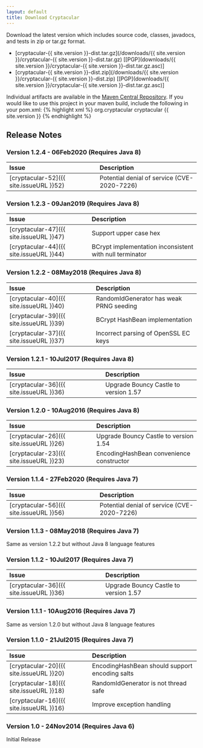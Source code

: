 ```yaml
---
layout: default
title: Download Cryptacular
---
```

Download the latest version which includes source code, classes, javadocs, and tests in zip or tar.gz format.

* [cryptacular-{{ site.version }}-dist.tar.gz](/downloads/{{ site.version }}/cryptacular-{{ site.version }}-dist.tar.gz)   [[PGP](downloads/{{ site.version }}/cryptacular-{{ site.version }}-dist.tar.gz.asc)]
* [cryptacular-{{ site.version }}-dist.zip](/downloads/{{ site.version }}/cryptacular-{{ site.version }}-dist.zip)   [[PGP](downloads/{{ site.version }}/cryptacular-{{ site.version }}-dist.tar.gz.asc)]

Individual artifacts are available in the [Maven Central Repository](http://repo1.maven.org/maven2/org/cryptacular/cryptacular/).
If you would like to use this project in your maven build, include the following in your pom.xml:
{% highlight xml %}
<dependencies>
  <dependency>
    <groupId>org.cryptacular</groupId>
    <artifactId>cryptacular</artifactId>
    <version>{{ site.version }}</version>
  </dependency>
</dependencies>
{% endhighlight %}

## Release Notes

### Version 1.2.4 - 06Feb2020 (Requires Java 8)

Issue | Description
:---- | :----------
[cryptacular-52]({{ site.issueURL }}52) | Potential denial of service (CVE-2020-7226)

### Version 1.2.3 - 09Jan2019 (Requires Java 8)

Issue | Description
:---- | :----------
[cryptacular-47]({{ site.issueURL }}47) | Support upper case hex
[cryptacular-44]({{ site.issueURL }}44) | BCrypt implementation inconsistent with null terminator


### Version 1.2.2 - 08May2018 (Requires Java 8)

Issue | Description
:---- | :----------
[cryptacular-40]({{ site.issueURL }}40) | RandomIdGenerator has weak PRNG seeding
[cryptacular-39]({{ site.issueURL }}39) | BCrypt HashBean implementation
[cryptacular-37]({{ site.issueURL }}37) | Incorrect parsing of OpenSSL EC keys

### Version 1.2.1 - 10Jul2017 (Requires Java 8)

Issue | Description
:---- | :----------
[cryptacular-36]({{ site.issueURL }}36) | Upgrade Bouncy Castle to version 1.57

### Version 1.2.0 - 10Aug2016 (Requires Java 8)

Issue | Description
:---- | :----------
[cryptacular-26]({{ site.issueURL }}26) | Upgrade Bouncy Castle to version 1.54
[cryptacular-23]({{ site.issueURL }}23) | EncodingHashBean convenience constructor

### Version 1.1.4 - 27Feb2020 (Requires Java 7)

Issue | Description
:---- | :----------
[cryptacular-56]({{ site.issueURL }}56) | Potential denial of service (CVE-2020-7226)

### Version 1.1.3 - 08May2018 (Requires Java 7)
Same as version 1.2.2 but without Java 8 language features

### Version 1.1.2 - 10Jul2017 (Requires Java 7)

Issue | Description
:---- | :----------
[cryptacular-36]({{ site.issueURL }}36) | Upgrade Bouncy Castle to version 1.57

### Version 1.1.1 - 10Aug2016 (Requires Java 7)
Same as version 1.2.0 but without Java 8 language features

### Version 1.1.0 - 21Jul2015 (Requires Java 7)

Issue | Description
:---- | :----------
[cryptacular-20]({{ site.issueURL }}20) | EncodingHashBean should support encoding salts
[cryptacular-18]({{ site.issueURL }}18) | RandomIdGenerator is not thread safe
[cryptacular-16]({{ site.issueURL }}16) | Improve exception handling

### Version 1.0 - 24Nov2014 (Requires Java 6)
Initial Release

